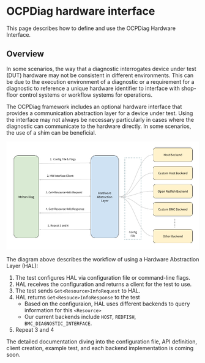 # OCPDiag hardware interface



<!--*
freshness: { owner: 'yuanlinw' reviewed: '2021-09-20' }
*-->

This page describes how to define and use the OCPDiag Hardware Interface.

## Overview

In some scenarios, the way that a diagnostic interrogates device under test
(DUT) hardware may not be consistent in different environments. This can be due
to the execution environment of a diagnostic or a requirement for a diagnostic
to reference a unique hardware identifier to interface with shop-floor control
systems or workflow systems for operations.

The OCPDiag framework includes an optional hardware interface that provides a
communication abstraction layer for a device under test. Using the interface may
not always be necessary particularly in cases where the diagnostic can
communicate to the hardware directly. In some scenarios, the use of a shim can
be beneficial.

![hw_abstraction_layer](hardware_abstraction_layer.png)

The diagram above describes the workflow of using a Hardware Abstraction Layer
(HAL):

1.  The test configures HAL via configuration file or command-line flags.
2.  HAL receives the configuration and returns a client for the test to use.
3.  The test sends `Get<Resource>InfoRequest` to HAL.
4.  HAL returns `Get<Resouce>InfoResponse` to the test
    *   Based on the configuraion, HAL uses different backends to query
        information for this `<Resource>`
    *   Our current backends include `HOST`, `REDFISH`,
        `BMC_DIAGNOSTIC_INTERFACE`.
5.  Repeat 3 and 4



The detailed documentation diving into the configuration file, API definition,
client creation, example test, and each backend implementation is coming soon.
